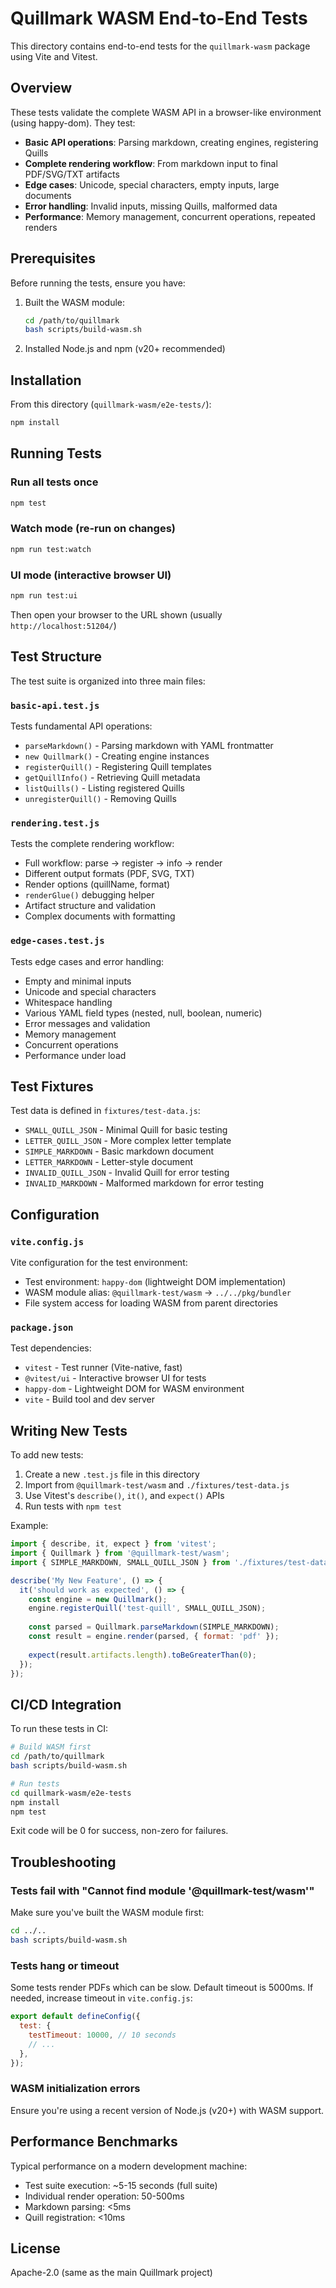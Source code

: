 # Quillmark WASM End-to-End Tests

This directory contains end-to-end tests for the `quillmark-wasm` package using Vite and Vitest.

## Overview

These tests validate the complete WASM API in a browser-like environment (using happy-dom). They test:

- **Basic API operations**: Parsing markdown, creating engines, registering Quills
- **Complete rendering workflow**: From markdown input to final PDF/SVG/TXT artifacts
- **Edge cases**: Unicode, special characters, empty inputs, large documents
- **Error handling**: Invalid inputs, missing Quills, malformed data
- **Performance**: Memory management, concurrent operations, repeated renders

## Prerequisites

Before running the tests, ensure you have:

1. Built the WASM module:
   ```bash
   cd /path/to/quillmark
   bash scripts/build-wasm.sh
   ```

2. Installed Node.js and npm (v20+ recommended)

## Installation

From this directory (`quillmark-wasm/e2e-tests/`):

```bash
npm install
```

## Running Tests

### Run all tests once

```bash
npm test
```

### Watch mode (re-run on changes)

```bash
npm run test:watch
```

### UI mode (interactive browser UI)

```bash
npm run test:ui
```

Then open your browser to the URL shown (usually `http://localhost:51204/`)

## Test Structure

The test suite is organized into three main files:

### `basic-api.test.js`

Tests fundamental API operations:
- `parseMarkdown()` - Parsing markdown with YAML frontmatter
- `new Quillmark()` - Creating engine instances
- `registerQuill()` - Registering Quill templates
- `getQuillInfo()` - Retrieving Quill metadata
- `listQuills()` - Listing registered Quills
- `unregisterQuill()` - Removing Quills

### `rendering.test.js`

Tests the complete rendering workflow:
- Full workflow: parse → register → info → render
- Different output formats (PDF, SVG, TXT)
- Render options (quillName, format)
- `renderGlue()` debugging helper
- Artifact structure and validation
- Complex documents with formatting

### `edge-cases.test.js`

Tests edge cases and error handling:
- Empty and minimal inputs
- Unicode and special characters
- Whitespace handling
- Various YAML field types (nested, null, boolean, numeric)
- Error messages and validation
- Memory management
- Concurrent operations
- Performance under load

## Test Fixtures

Test data is defined in `fixtures/test-data.js`:

- `SMALL_QUILL_JSON` - Minimal Quill for basic testing
- `LETTER_QUILL_JSON` - More complex letter template
- `SIMPLE_MARKDOWN` - Basic markdown document
- `LETTER_MARKDOWN` - Letter-style document
- `INVALID_QUILL_JSON` - Invalid Quill for error testing
- `INVALID_MARKDOWN` - Malformed markdown for error testing

## Configuration

### `vite.config.js`

Vite configuration for the test environment:
- Test environment: `happy-dom` (lightweight DOM implementation)
- WASM module alias: `@quillmark-test/wasm` → `../../pkg/bundler`
- File system access for loading WASM from parent directories

### `package.json`

Test dependencies:
- `vitest` - Test runner (Vite-native, fast)
- `@vitest/ui` - Interactive browser UI for tests
- `happy-dom` - Lightweight DOM for WASM environment
- `vite` - Build tool and dev server

## Writing New Tests

To add new tests:

1. Create a new `.test.js` file in this directory
2. Import from `@quillmark-test/wasm` and `./fixtures/test-data.js`
3. Use Vitest's `describe()`, `it()`, and `expect()` APIs
4. Run tests with `npm test`

Example:

```javascript
import { describe, it, expect } from 'vitest';
import { Quillmark } from '@quillmark-test/wasm';
import { SIMPLE_MARKDOWN, SMALL_QUILL_JSON } from './fixtures/test-data.js';

describe('My New Feature', () => {
  it('should work as expected', () => {
    const engine = new Quillmark();
    engine.registerQuill('test-quill', SMALL_QUILL_JSON);
    
    const parsed = Quillmark.parseMarkdown(SIMPLE_MARKDOWN);
    const result = engine.render(parsed, { format: 'pdf' });
    
    expect(result.artifacts.length).toBeGreaterThan(0);
  });
});
```

## CI/CD Integration

To run these tests in CI:

```bash
# Build WASM first
cd /path/to/quillmark
bash scripts/build-wasm.sh

# Run tests
cd quillmark-wasm/e2e-tests
npm install
npm test
```

Exit code will be 0 for success, non-zero for failures.

## Troubleshooting

### Tests fail with "Cannot find module '@quillmark-test/wasm'"

Make sure you've built the WASM module first:
```bash
cd ../..
bash scripts/build-wasm.sh
```

### Tests hang or timeout

Some tests render PDFs which can be slow. Default timeout is 5000ms. If needed, increase timeout in `vite.config.js`:

```javascript
export default defineConfig({
  test: {
    testTimeout: 10000, // 10 seconds
    // ...
  },
});
```

### WASM initialization errors

Ensure you're using a recent version of Node.js (v20+) with WASM support.

## Performance Benchmarks

Typical performance on a modern development machine:

- Test suite execution: ~5-15 seconds (full suite)
- Individual render operation: 50-500ms
- Markdown parsing: <5ms
- Quill registration: <10ms

## License

Apache-2.0 (same as the main Quillmark project)
